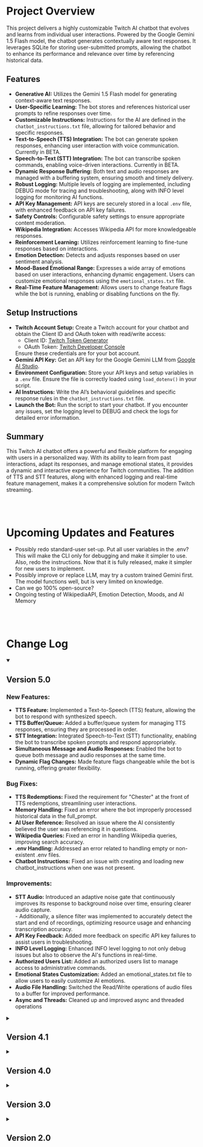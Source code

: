 <body>
<h1>Project Overview</h1>
<p>This project delivers a highly customizable Twitch AI chatbot that evolves and learns from individual user interactions. Powered by the Google Gemini 1.5 Flash model, the chatbot generates contextually aware text responses. It leverages SQLite for storing user-submitted prompts, allowing the chatbot to enhance its performance and relevance over time by referencing historical data.</p>

<h2>Features</h2>
<ul>
    <li><strong>Generative AI:</strong> Utilizes the Gemini 1.5 Flash model for generating context-aware text responses.</li>
    <li><strong>User-Specific Learning:</strong> The bot stores and references historical user prompts to refine responses over time.</li>
    <li><strong>Customizable Instructions:</strong> Instructions for the AI are defined in the <code>chatbot_instructions.txt</code> file, allowing for tailored behavior and specific responses.</li>
    <li><strong>Text-to-Speech (TTS) Integration:</strong> The bot can generate spoken responses, enhancing user interaction with voice communication. Currently in BETA.</li>
    <li><strong>Speech-to-Text (STT) Integration:</strong> The bot can transcribe spoken commands, enabling voice-driven interactions. Currently in BETA.</li>
    <li><strong>Dynamic Response Buffering:</strong> Both text and audio responses are managed with a buffering system, ensuring smooth and timely delivery.</li>
    <li><strong>Robust Logging:</strong> Multiple levels of logging are implemented, including DEBUG mode for tracing and troubleshooting, along with INFO level logging for monitoring AI functions.</li>
    <li><strong>API Key Management:</strong> API keys are securely stored in a local <code>.env</code> file, with enhanced feedback on API key failures.</li>
    <li><strong>Safety Controls:</strong> Configurable safety settings to ensure appropriate content moderation.</li>
    <li><strong>Wikipedia Integration:</strong> Accesses Wikipedia API for more knowledgeable responses.</li>
    <li><strong>Reinforcement Learning:</strong> Utilizes reinforcement learning to fine-tune responses based on interactions.</li>
    <li><strong>Emotion Detection:</strong> Detects and adjusts responses based on user sentiment analysis.</li>
    <li><strong>Mood-Based Emotional Range:</strong> Expresses a wide array of emotions based on user interactions, enhancing dynamic engagement. Users can customize emotional responses using the <code>emotional_states.txt</code> file.</li>
    <li><strong>Real-Time Feature Management:</strong> Allows users to change feature flags while the bot is running, enabling or disabling functions on the fly.</li>
</ul>

<h2>Setup Instructions</h2>
<ul>
    <li><strong>Twitch Account Setup:</strong> Create a Twitch account for your chatbot and obtain the Client ID and OAuth token with read/write access:
        <ul>
            <li>Client ID: <a href='https://twitchtokengenerator.com'>Twitch Token Generator</a></li>
            <li>OAuth Token: <a href='https://dev.twitch.tv/console'>Twitch Developer Console</a></li>
        </ul>
        Ensure these credentials are for your bot account.
    </li>
    <li><strong>Gemini API Key:</strong> Get an API key for the Google Gemini LLM from <a href='aistudio.google.com'>Google AI Studio</a>.</li>
    <li><strong>Environment Configuration:</strong> Store your API keys and setup variables in a <code>.env</code> file. Ensure the file is correctly loaded using <code>load_dotenv()</code> in your script.</li>
    <li><strong>AI Instructions:</strong> Write the AI’s behavioral guidelines and specific response rules in the <code>chatbot_instructions.txt</code> file.</li>
    <li><strong>Launch the Bot:</strong> Run the script to start your chatbot. If you encounter any issues, set the logging level to DEBUG and check the logs for detailed error information.</li>
</ul>

<h2>Summary</h2>
<p>This Twitch AI chatbot offers a powerful and flexible platform for engaging with users in a personalized way. With its ability to learn from past interactions, adapt its responses, and manage emotional states, it provides a dynamic and interactive experience for Twitch communities. The addition of TTS and STT features, along with enhanced logging and real-time feature management, makes it a comprehensive solution for modern Twitch streaming.</p>
<br>
    <br>
    <h1>Upcoming Updates and Features</h1>
    <ul>
        <li>Possibly redo standard-user set-up. Put all user variables in the .env? 
        <br>This will make the CLI only for debugging and make it simpler to use.
        <br>Also, redo the instructions. Now that it is fully released, make it simpler for new users to implement.</li>
        <li>Possibly improve or replace LLM, may try a custom trained Gemini first.
        <br>The model functions well, but is very limited on knowledge.</li>
        <li>Can we go 100% open-source?</li>
        <li>Ongoing testing of WikipediaAPI, Emotion Detection, Moods, and AI Memory</li>
    </ul>
    <br>
    <br>
<body>
    <h1>Change Log</h1>
    <details open>
    <summary><h2>Version 5.0</h2></summary>
    <h3>New Features:</h3>
    <ul>
        <li><strong>TTS Feature:</strong> Implemented a Text-to-Speech (TTS) feature, allowing the bot to respond with synthesized speech.</li>
        <li><strong>TTS Buffer/Queue:</strong> Added a buffer/queue system for managing TTS responses, ensuring they are processed in order.</li>
        <li><strong>STT Integration:</strong> Integrated Speech-to-Text (STT) functionality, enabling the bot to transcribe spoken prompts and respond appropriately.</li>
        <li><strong>Simultaneous Message and Audio Responses:</strong> Enabled the bot to queue both message and audio responses at the same time.</li>
        <li><strong>Dynamic Flag Changes:</strong> Made feature flags changeable while the bot is running, offering greater flexibility.</li>
    </ul>
    <h3>Bug Fixes:</h3>
    <ul>
        <li><strong>TTS Redemptions:</strong> Fixed the requirement for "Chester" at the front of TTS redemptions, streamlining user interactions.</li>
        <li><strong>Memory Handling:</strong> Fixed an error where the bot improperly processed historical data in the full_prompt.</li>
        <li><strong>AI User Reference:</strong> Resolved an issue where the AI consistently believed the user was referencing it in questions.</li>
        <li><strong>Wikipedia Queries:</strong> Fixed an error in handling Wikipedia queries, improving search accuracy.</li>
        <li><strong>.env Handling:</strong> Addressed an error related to handling empty or non-existent .env files.</li>
        <li><strong>Chatbot Instructions:</strong> Fixed an issue with creating and loading new chatbot_instructions when one was not present.</li>
    </ul>
    <h3>Improvements:</h3>
    <ul>
        <li><strong>STT Audio:</strong> Introduced an adaptive noise gate that continuously improves its response to background noise over time, ensuring clearer audio capture.
    <br> - Additionally, a silence filter was implemented to accurately detect the start and end of recordings, optimizing resource usage and enhancing transcription accuracy.</li>
        <li><strong>API Key Feedback:</strong> Added more feedback on specific API key failures to assist users in troubleshooting.</li>
        <li><strong>INFO Level Logging:</strong> Enhanced INFO level logging to not only debug issues but also to observe the AI's functions in real-time.</li>
        <li><strong>Authorized Users List:</strong> Added an authorized users list to manage access to administrative commands.</li>
        <li><strong>Emotional States Customization:</strong> Added an emotional_states.txt file to allow users to easily customize AI emotions.</li>
        <li><strong>Audio File Handling:</strong> Switched the Read/Write operations of audio files to a buffer for improved performance.</li>
        <li><strong>Async and Threads:</strong> Cleaned up and improved async and threaded operations</li>
    </ul>
    </details>
    <details>
        <summary><h2>Version 4.1</h2></summary>
        <p>---------------------------------------------------------------------------------------------------------------------------------</p>
        <h3>New Features:</h3>
        <ul>
            <li>Implemented a feedback spam filter to ensure only the user who submitted a prompt can provide feedback once per prompt.</li>
            <li>Introduced a feature flag section, allowing users to easily enable or disable specific chatbot functions.</li>
        </ul>
        <h3>Improvements:</h3>
        <ul>
            <li>Enhanced the feedback tracker to utilize a list-based approach for storing user IDs, ensuring feedback is processed correctly and efficiently.</li>
        </ul>
        <h3>Bug Fixes:</h3>
        <ul>
            <li>Fixed emotion detection by changing the model, so the bot no longer constantly detects the user as angry or in fear.</li>
            <li>Resolved an issue where the bot's emotional state could not be adjusted.</li>
        </ul>
        <h3>Code Enhancements:</h3>
        <ul>
            <li>Refactored code for improved maintainability and readability.</li>
            <li>Created an easy-to-use setup section for users unfamiliar with Python or the APIs.</li>
            <li>Updated the <code>adjust_emotional_state</code> function to handle edge cases where the emotional state could exceed predefined limits, ensuring consistent behavior.</li>
            <li>Added more logging and error checking to improve debugging and stability.</li>
        </ul>
        <h3>Dependencies Updated:</h3>
        <ul>
            <li>Removed DuckDuckGo API for websearch</li>
        </ul>
        <p>---------------------------------------------------------------------------------------------------------------------------------</p>
    </details>
    <details>
        <summary><h2>Version 4.0</h2></summary>
        <p>---------------------------------------------------------------------------------------------------------------------------------</p>
        <h3>New Features:</h3>
        <ul>
            <li>Integrated DuckDuckGo Instant Answer API for quick and relevant search results in chatbot responses.</li>
            <li>Implemented a mood-based system allowing the chatbot to exhibit a range of emotional states: Happy, Sad, Angry, Excited, Confused, Bored, Curious, Calm, Nervous, and Motivated.</li>
            <li>Developed slider functionality for gradual changes in emotional state, enabling smooth transitions based on user interactions.</li>
            <li>Integrated Wikipedia API to query keywords in user prompts to increase accuracy and depth of responses.</li>
            <li>Developed an Emotion Detection model to enhance the understanding of user prompts.</li>
        </ul>
        <h3>Improvements:</h3>
        <ul>
            <li>Enhanced emotional state management by integrating mood variables into the <code>chatbox_instructional</code> prompt for more nuanced interactions.</li>
            <li>Replaced <code>chatbot_memory.json</code> with SQLite for persistent memory storage.</li>
            <li>Optimized memory handling to prioritize current conversations over historical data for improved relevance and accuracy.</li>
        </ul>
        <h3>Bug Fixes:</h3>
        <ul>
            <li>Resolved issues with emotional state transitions for appropriate mood adjustments.</li>
        </ul>
        <h3>Code Enhancements:</h3>
        <ul>
            <li>Improved handling of mood-based responses with updated <code>chatbox_instructional</code> prompt structure.</li>
            <li>Enhanced error handling and logging for better debugging and monitoring of emotional state changes and memory interactions.</li>
        </ul>
        <h3>Dependencies Updated:</h3>
        <ul>
            <li>Integrated DuckDuckGo Instant Answer API for improved search result integration.</li>
            <li>Revised SQLite library usage to support updated database management features.</li>
        </ul>
        <p>---------------------------------------------------------------------------------------------------------------------------------</p>
    </details>
    <details>
        <summary><h2>Version 3.0</h2></summary>
        <p>---------------------------------------------------------------------------------------------------------------------------------</p>
        <h3>New Features:</h3>
        <ul>
            <li>Switched to environment variables for configuration using a <code>.env</code> file.</li>
            <li>Added support for persistent memory storage in <code>chatbot_memory.json</code> for user-specific interactions.</li>
            <li>Implemented user-specific memory in AI responses to retain context across messages.</li>
            <li>Integrated <code>dotenv</code> for managing environment variables securely.</li>
        </ul>
        <h3>Improvements:</h3>
        <ul>
            <li>Updated AI model's system instruction and safety settings for better performance and content moderation.</li>
            <li>Revised message handling to include user-specific context and handle bot commands.</li>
            <li>Improved logging to include detailed information about memory interactions and API calls.</li>
            <li>Adjusted AI response temperature for a balance between creativity and coherence.</li>
            <li>Refined automated response logic to use the updated bot name and nickname.</li>
        </ul>
        <h3>Bug Fixes:</h3>
        <ul>
            <li>Resolved issues with handling environment variables and file loading errors.</li>
            <li>Fixed problems with saving and loading persistent memory.</li>
            <li>Addressed issues with message content filtering and response accuracy.</li>
        </ul>
        <h3>Code Enhancements:</h3>
        <ul>
            <li>Added support for external configuration files and environment variables for improved security and flexibility.</li>
            <li>Introduced a more robust system for managing and utilizing persistent memory in AI interactions.</li>
            <li>Enhanced the automated response system for more engaging interactions with viewers.</li>
        </ul>
        <h3>Dependencies Updated:</h3>
        <ul>
            <li>Added <code>dotenv</code> for environment variable management.</li>
            <li>Revised dependencies related to AI model configuration and memory handling.</li>
        </ul>
        <p>---------------------------------------------------------------------------------------------------------------------------------</p>
    </details>
    <details>
        <summary><h2>Version 2.0</h2></summary>
        <p>---------------------------------------------------------------------------------------------------------------------------------</p>
        <h3>New Features:</h3>
        <ul>
            <li>Integrated Google Gemini API for advanced AI responses.</li>
            <li>Added automated response functionality to engage viewers after a set number of messages.</li>
        </ul>
        <h3>Improvements:</h3>
        <ul>
            <li>Updated logging configuration to include timestamps and log levels for better debugging.</li>
            <li>Replaced Hugging Face GPT-2 model with Google Gemini for more dynamic and creative responses.</li>
            <li>Enhanced safety settings to block harmful content categories from the Google Gemini API.</li>
            <li>Implemented automated responses that trigger after a specific number of messages.</li>
        </ul>
        <h3>Bug Fixes:</h3>
        <ul>
            <li>Fixed handling of invalid responses from Hugging Face API.</li>
            <li>Improved accuracy of AI responses by correcting message prompt handling.</li>
            <li>Resolved issues with bot message filtering and message counting.</li>
        </ul>
        <h3>Code Enhancements:</h3>
        <ul>
            <li>Added detailed logging for API interactions and message processing.</li>
            <li>Improved error handling for API request failures and message sending issues.</li>
            <li>Updated prompt processing to handle message content variations more effectively.</li>
        </ul>
        <h3>Dependencies Updated:</h3>
        <ul>
            <li>Switched from Hugging Face API to Google Gemini API for natural language generation.</li>
        </ul>
        <p>---------------------------------------------------------------------------------------------------------------------------------</p>
    </details>
</body>

